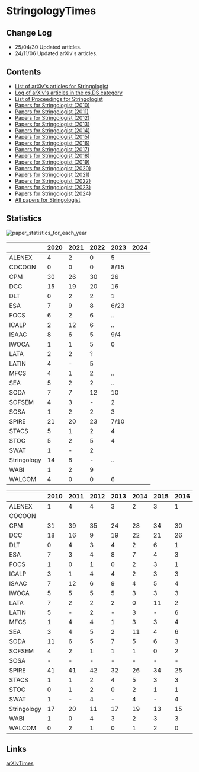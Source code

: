 # StringologyTimes

## Change Log

- 25/04/30 Updated articles.
- 24/11/06 Updated arXiv's articles.

## Contents
- [List of arXiv's articles for Stringologist](https://stringologytimes.github.io/StringologyTimes/docs/output/arxiv_list)
- [Log of arXiv's articles in the cs.DS category](https://stringologytimes.github.io/StringologyTimes/docs/output/weekly_arxiv_top)
- [List of Proceedings for Stringologist](https://stringologytimes.github.io/StringologyTimes/docs/output/list_of_proceedings)
- [Papers for Stringologist (2010)](https://stringologytimes.github.io/StringologyTimes/docs/output/list_2010)
- [Papers for Stringologist (2011)](https://stringologytimes.github.io/StringologyTimes/docs/output/list_2011)
- [Papers for Stringologist (2012)](https://stringologytimes.github.io/StringologyTimes/docs/output/list_2012)
- [Papers for Stringologist (2013)](https://stringologytimes.github.io/StringologyTimes/docs/output/list_2013)
- [Papers for Stringologist (2014)](https://stringologytimes.github.io/StringologyTimes/docs/output/list_2014)
- [Papers for Stringologist (2015)](https://stringologytimes.github.io/StringologyTimes/docs/output/list_2015)
- [Papers for Stringologist (2016)](https://stringologytimes.github.io/StringologyTimes/docs/output/list_2016)
- [Papers for Stringologist (2017)](https://stringologytimes.github.io/StringologyTimes/docs/output/list_2017)
- [Papers for Stringologist (2018)](https://stringologytimes.github.io/StringologyTimes/docs/output/list_2018)
- [Papers for Stringologist (2019)](https://stringologytimes.github.io/StringologyTimes/docs/output/list_2019)
- [Papers for Stringologist (2020)](https://stringologytimes.github.io/StringologyTimes/docs/output/list_2020)
- [Papers for Stringologist (2021)](https://stringologytimes.github.io/StringologyTimes/docs/output/list_2021)
- [Papers for Stringologist (2022)](https://stringologytimes.github.io/StringologyTimes/docs/output/list_2022)
- [Papers for Stringologist (2023)](https://stringologytimes.github.io/StringologyTimes/docs/output/list_2023)
- [Papers for Stringologist (2024)](https://stringologytimes.github.io/StringologyTimes/docs/output/list_2024)
- [All papers for Stringologist](https://stringologytimes.github.io/StringologyTimes/docs/output/complete_list)

## Statistics

![paper_statistics_for_each_year](https://stringologytimes.github.io/StringologyTimes/docs/output/paper_statistics_for_each_year.png)

| |2020|2021|2022|2023|2024|
|:----|:----|:----|:----|:----|:----|
|ALENEX|4|2|0|5| |
|COCOON|0|0|0|8/15| |
|CPM|30|26|30|26| |
|DCC|15|19|20|16| |
|DLT|0|2|2|1| |
|ESA|7|9|8|6/23| |
|FOCS|6|2|6|..| |
|ICALP|2|12|6|..| |
|ISAAC|8|6|5|9/4| |
|IWOCA|1|1|5|0| |
|LATA|2|2|?| | |
|LATIN|4|-|5| | |
|MFCS|4|1|2|..| |
|SEA|5|2|2|..| |
|SODA|7|7|12|10| |
|SOFSEM|4|3|-|2| |
|SOSA|1|2|2|3| |
|SPIRE|21|20|23|7/10| |
|STACS|5|1|2|4| |
|STOC|5|2|5|4| |
|SWAT|1|-|2| | |
|Stringology|14|8|-|..| |
|WABI|1|2|9| | |
|WALCOM|4|0|0|6| |



| |2010|2011|2012|2013|2014|2015|2016|2017|2018|2019|
|:----|:----|:----|:----|:----|:----|:----|:----|:----|:----|:----|
|ALENEX|1|4|4|3|2|3|1|5|3|1|
|COCOON| | | | | | | | | | |
|CPM|31|39|35|24|28|34|30|32|25|33|
|DCC|18|16|9|19|22|21|26|16|21|22|
|DLT|0|4|3|4|2|6|1|1|2|7|
|ESA|7|3|4|8|7|4|3|6|8|4|
|FOCS|1|0|1|0|2|3|1|0|3|5|
|ICALP|3|1|4|4|2|3|3|2|1|2|
|ISAAC|7|12|6|9|4|5|4|5|5|4|
|IWOCA|5|5|5|5|3|3|3|4|3|3|
|LATA|7|2|2|2|0|11|2|3|2|7|
|LATIN|5|-|2|-|3|-|6|-|3|-|
|MFCS|1|4|4|1|3|3|4|3|2|7|
|SEA|3|4|5|2|11|4|6|7|2|-|
|SODA|11|6|5|7|5|6|3|4|9|8|
|SOFSEM|4|2|1|1|1|0|2|3|3|1|
|SOSA|-|-|-|-|-|-|-|-|1|0|
|SPIRE|41|41|42|32|26|34|25|26|28|36|
|STACS|1|1|2|4|5|3|3|2|9|3|
|STOC|0|1|2|0|2|1|1|1|4|3|
|SWAT|1|-|4|-|4|-|4|-|1|-|
|Stringology|17|20|11|17|19|13|15|14|11|12|
|WABI|1|0|4|3|2|3|3|2|8|1|
|WALCOM|0|2|1|0|1|2|0|1|1|1|


## Links
[arXivTimes](https://github.com/arXivTimes/arXivTimes)